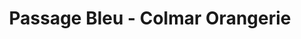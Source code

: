 ---
title: "Passage Bleu - Colmar Orangerie"
url: /colmar/passage-bleu-colmar-orangerie/
shop: Kosmetik
---